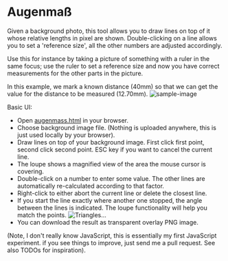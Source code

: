 Augenmaß
========

Given a background photo, this tool allows you to draw lines on top of it whose relative
lengths in pixel are shown. Double-clicking on a line allows you to set a
'reference size', all the other numbers are adjusted accordingly.

Use this for instance by taking a picture of something with a ruler in the
same focus; use the ruler to set a reference size and now you have correct
measurements for the other parts in the picture.

In this example, we mark a known distance (40mm) so that we can get the value
for the distance to be measured (12.70mm).
![sample-image][sample-image]

Basic UI:
   * Open [augenmass.html](https://rawgithub.com/hzeller/augenmass/master/augenmass.html) in your browser.
   * Choose background image file.
     (Nothing is uploaded anywhere, this is just used locally by your browser).
   * Draw lines on top of your background image. First click first point, second
     click second point. ESC key if you want to cancel the current line.
   * The loupe shows a magnified view of the area the mouse cursor is covering.
   * Double-click on a number to enter some value. The other lines are
     automatically re-calculated according to that factor.
   * Right-click to either abort the current line or delete the closest line. 
   * If you start the line exactly where another one stopped, the angle between the
     lines is indicated. The loupe functionality will help you match the points.
     ![Triangles...][angle-image]
   * You can download the result as transparent overlay PNG image.

(Note, I don't really know JavaScript, this is essentially my first JavaScript experiment.
if you see things to improve, just send me a pull request. See also TODOs for inspiration).

[sample-image]: https://github.com/hzeller/augenmass/raw/master/sample-image/augenmass.png
[angle-image]: https://github.com/hzeller/augenmass/raw/master/sample-image/angles.png

